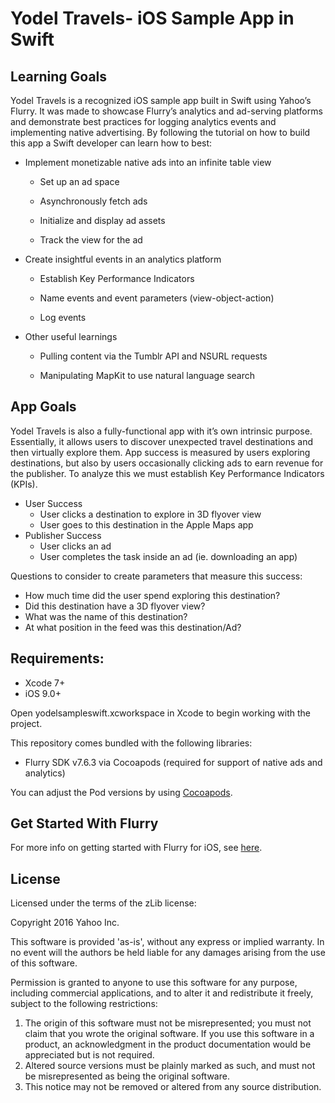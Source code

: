 # Yodel Travels- iOS Sample App in Swift

## Learning Goals
Yodel Travels is a recognized iOS sample app built in Swift using Yahoo’s Flurry. It was made to showcase Flurry’s analytics and ad-serving platforms and demonstrate best practices for logging analytics events and implementing native advertising. By following the tutorial on how to build this app a Swift developer can learn how to best:
* Implement monetizable native ads into an infinite table view

    * Set up an ad space

    * Asynchronously fetch ads

    * Initialize and display ad assets

    * Track the view for the ad

* Create insightful events in an analytics platform

    * Establish Key Performance Indicators

    * Name events and event parameters (view-object-action)

    * Log events

* Other useful learnings

    * Pulling content via the Tumblr API and NSURL requests

    * Manipulating MapKit to use natural language search

## App Goals

Yodel Travels is also a fully-functional app with it’s own intrinsic purpose. Essentially, it allows users to discover unexpected travel destinations and then virtually explore them. App success is measured by users exploring destinations, but also by users occasionally clicking ads to earn revenue for the publisher. To analyze this we must establish Key Performance Indicators (KPIs).
* User Success
    * User clicks a destination to explore in 3D flyover view
    * User goes to this destination in the Apple Maps app
* Publisher Success
    * User clicks an ad
    * User completes the task inside an ad (ie. downloading an app)

Questions to consider to create parameters that measure this success:
  * How much time did the user spend exploring this destination?
  * Did this destination have a 3D flyover view?
  * What was the name of this destination?
  * At what position in the feed was this destination/Ad?

## Requirements:

- Xcode 7+
- iOS 9.0+

Open yodelsampleswift.xcworkspace in Xcode to begin working with the project.

This repository comes bundled with the following libraries:

- Flurry SDK v7.6.3 via Cocoapods (required for support of native ads and analytics)

You can adjust the Pod versions by using [Cocoapods](http://cocoapods.org/).

## Get Started With Flurry

For more info on getting started with Flurry for iOS, see
[here](https://developer.yahoo.com/flurry/docs/analytics/gettingstarted/ios/).

## License

Licensed under the terms of the zLib license:

Copyright 2016 Yahoo Inc.

This software is provided 'as-is', without any express or implied warranty. In no event will the authors be held liable for any damages arising from the use of this software.

Permission is granted to anyone to use this software for any purpose, including commercial applications, and to alter it and redistribute it freely, subject to the following restrictions:

1. The origin of this software must not be misrepresented; you must not claim that you wrote the original software. If you use this software in a product, an acknowledgment in the product documentation would be appreciated but is not required.
2. Altered source versions must be plainly marked as such, and must not be misrepresented as being the original software.
3. This notice may not be removed or altered from any source distribution.
